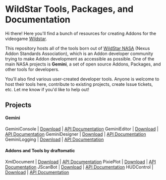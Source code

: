 # WildStar Tools, Packages, and Documentation

Hi there! Here you'll find a bunch of resources for creating Addons for the videogame [Wildstar](http://http://www.wildstar-online.com). 

This repository hosts all of the tools born out of [WildStar NASA](http://www.wildstarnasa.com) (Nexus Addon Standards Association), which is an Addon developer community trying to make Addon development as accessible as possible. One of the main NASA projects is **Gemini**, a set of open source Addons, Packages, and other tools for developers. 

You'll also find various user-created developer tools. Anyone is welcome to host their tools here, contribute to existing projects, create Issue tickets, etc. Let me know if you'd like to help out! 


## Projects

#### Gemini

GeminiConsole | [Download]() | [API Documentation]()
GeminiEditor | [Download]() | [API Documentation]()
GeminiDesigner | [Download]() | [API Documentation]()
GeminiLogging | [Download]() | [API Documentation]()

#### Addons and Tools by draftomatic

XmlDocument | [Download](https://raw.github.com/draftomatic/wildstar/master/lib/XmlDocument.lua) | [API Documentation](https://github.com/draftomatic/wildstar/blob/master/doc/XmlDocument.md)
PixiePlot | [Download]() | [API Documentation]()
JScanBot | [Download]() | [API Documentation]()
HUDControl | [Download]() | [API Documentation]()

